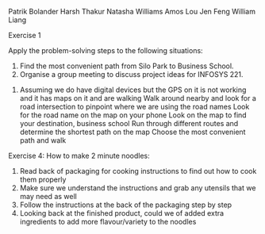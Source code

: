 Patrik Bolander 
Harsh Thakur
Natasha Williams
Amos Lou
Jen Feng William Liang


Exercise 1

Apply the problem-solving steps to the following situations:

1. Find the most convenient path from Silo Park to Business School.
2. Organise a group meeting to discuss project ideas for INFOSYS 221.


1) Assuming we do have digital devices but the GPS on it is not working and it has maps on it and are walking
Walk around nearby and look for a road intersection to pinpoint where we are using the road names
Look for the road name on the map on your phone
Look on the map to find your destination, business school
Run through different routes and determine the shortest path on the map
Choose the most convenient path and walk

Exercise 4:
How to make 2 minute noodles:
1) Read back of packaging for cooking instructions to find out how to cook them properly
2) Make sure we understand the instructions and grab any utensils that we may need as well
3) Follow the instructions at the back of the packaging step by step
4) Looking back at the finished product, could we of added extra ingredients to add more flavour/variety to the noodles
